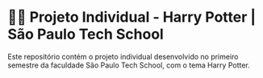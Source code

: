 # 🧙‍♂️ Projeto Individual - Harry Potter | São Paulo Tech School
Este repositório contém o projeto individual desenvolvido no primeiro semestre da faculdade São Paulo Tech School, com o tema Harry Potter.
